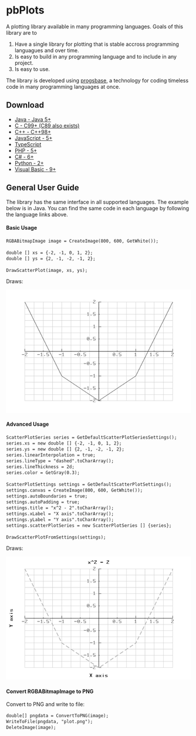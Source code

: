 # pbPlots
A plotting library available in many programming languages. Goals of this library are to 

1) Have a single library for plotting that is stable accross programming languagues and over time.
2) Is easy to build in any programming language and to include in any project.
3) Is easy to use.

The library is developed using [progsbase](https://www.progsbase.com), a technology for coding timeless code in many programming languages at once.

## Download

 * [Java - Java 5+](Java/pbPlots/)
 * [C - C99+ (C89 also exists)](C/)
 * [C++ - C++98+](Cpp/)
 * [JavaScript - 5+](JavaScript/)
 * [TypeScript](TypeScript/)
 * [PHP - 5+](PHP/)
 * [C# - 6+](CS/)
 * [Python - 2+](Python/)
 * [Visual Basic - 9+](VisualBasic/)

## General User Guide
The library has the same interface in all supported languages. The example below is in Java. You can find the same code in each language by following the language links above.

#### Basic Usage

```
RGBABitmapImage image = CreateImage(800, 600, GetWhite());

double [] xs = {-2, -1, 0, 1, 2};
double [] ys = {2, -1, -2, -1, 2};

DrawScatterPlot(image, xs, ys);
```

Draws:

![Example 1](example1.png "Example 1")

#### Advanced Usage

```
ScatterPlotSeries series = GetDefaultScatterPlotSeriesSettings();
series.xs = new double [] {-2, -1, 0, 1, 2};
series.ys = new double [] {2, -1, -2, -1, 2};
series.linearInterpolation = true;
series.lineType = "dashed".toCharArray();
series.lineThickness = 2d;
series.color = GetGray(0.3);

ScatterPlotSettings settings = GetDefaultScatterPlotSettings();
settings.canvas = CreateImage(800, 600, GetWhite());
settings.autoBoundaries = true;
settings.autoPadding = true;
settings.title = "x^2 - 2".toCharArray();
settings.xLabel = "X axis".toCharArray();
settings.yLabel = "Y axis".toCharArray();
settings.scatterPlotSeries = new ScatterPlotSeries [] {series};

DrawScatterPlotFromSettings(settings);
```

Draws:

![Example 2](example2.png "Example 2")

#### Convert RGBABitmapImage to PNG

Convert to PNG and write to file:

```
double[] pngdata = ConvertToPNG(image);
WriteToFile(pngdata, "plot.png");
DeleteImage(image);
```






































